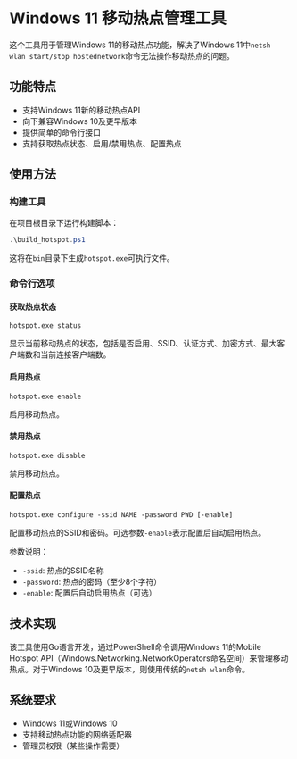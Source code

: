 # Windows 11 移动热点管理工具

这个工具用于管理Windows 11的移动热点功能，解决了Windows 11中`netsh wlan start/stop hostednetwork`命令无法操作移动热点的问题。

## 功能特点

- 支持Windows 11新的移动热点API
- 向下兼容Windows 10及更早版本
- 提供简单的命令行接口
- 支持获取热点状态、启用/禁用热点、配置热点

## 使用方法

### 构建工具

在项目根目录下运行构建脚本：

```powershell
.\build_hotspot.ps1
```

这将在`bin`目录下生成`hotspot.exe`可执行文件。

### 命令行选项

#### 获取热点状态

```
hotspot.exe status
```

显示当前移动热点的状态，包括是否启用、SSID、认证方式、加密方式、最大客户端数和当前连接客户端数。

#### 启用热点

```
hotspot.exe enable
```

启用移动热点。

#### 禁用热点

```
hotspot.exe disable
```

禁用移动热点。

#### 配置热点

```
hotspot.exe configure -ssid NAME -password PWD [-enable]
```

配置移动热点的SSID和密码。可选参数`-enable`表示配置后自动启用热点。

参数说明：
- `-ssid`: 热点的SSID名称
- `-password`: 热点的密码（至少8个字符）
- `-enable`: 配置后自动启用热点（可选）

## 技术实现

该工具使用Go语言开发，通过PowerShell命令调用Windows 11的Mobile Hotspot API（Windows.Networking.NetworkOperators命名空间）来管理移动热点。对于Windows 10及更早版本，则使用传统的`netsh wlan`命令。

## 系统要求

- Windows 11或Windows 10
- 支持移动热点功能的网络适配器
- 管理员权限（某些操作需要）